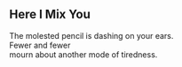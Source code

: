 Here I Mix You
--------------
The molested pencil is dashing on your ears.  
Fewer and fewer  
mourn about another mode of tiredness.  
